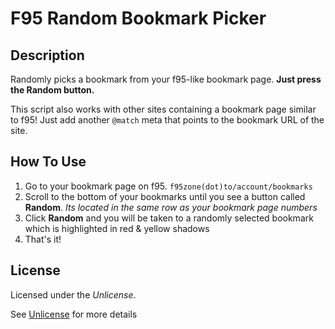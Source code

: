 # F95 Random Bookmark Picker

## Description

Randomly picks a bookmark from your f95-like bookmark page. **Just press the Random button.**

This script also works with other sites containing a bookmark page similar to f95! Just add another `@match` meta that points to the bookmark URL of the site.
 

## How To Use
1. Go to your bookmark page on f95. `f95zone(dot)to/account/bookmarks`
2. Scroll to the bottom of your bookmarks until you see a button called **Random**. _Its located in the same row as your bookmark page numbers_
3. Click **Random** and you will be taken to a randomly selected bookmark which is highlighted in red & yellow shadows
4. That's it!

## License
Licensed under the *Unlicense*.

See [Unlicense](https://github.com/ZimCodes/bonus/blob/main/LICENSE) for more details